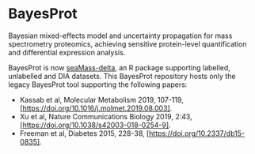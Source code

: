 # BayesProt 
Bayesian mixed-effects model and uncertainty propagation for mass spectrometry proteomics, achieving sensitive protein-level quantification and differential expression analysis.

BayesProt is now [seaMass-delta](https://github.com/biospi/seamassdelta), an R package supporting labelled, unlabelled and DIA datasets. This BayesProt repository hosts only the legacy BayesProt tool supporting the following papers:

* Kassab et al, Molecular Metabolism 2019, 107-119, [https://doi.org/10.1016/j.molmet.2019.08.003].
* Xu et al, Nature Communications Biology 2019, 2:43, [https://doi.org/10.1038/s42003-018-0254-9].
* Freeman et al, Diabetes 2015, 228-38, [https://doi.org/10.2337/db15-0835].
